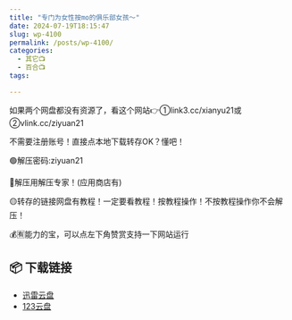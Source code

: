 ```yaml
---
title: "专门为女性按mo的俱乐部女孩～"
date: 2024-07-19T18:15:47
slug: wp-4100
permalink: /posts/wp-4100/
categories:
  - 其它📺
  - 百合📺
tags:

---
```


如果两个网盘都没有资源了，看这个网站👉①link3.cc/xianyu21或②vlink.cc/ziyuan21

不需要注册账号！直接点本地下载转存OK？懂吧！

🟢解压密码:ziyuan21

🔵解压用解压专家！(应用商店有)

🟡转存的链接网盘有教程！一定要看教程！按教程操作！不按教程操作你不会解压！

💰🈶能力的宝，可以点左下角赞赏支持一下网站运行

## 📦 下载链接
- [迅雷云盘](https://blziyuan21.com/pay-download/4100?key=9ed0e86aa1&down_id=0)
- [123云盘](https://blziyuan21.com/pay-download/4100?key=9ed0e86aa1&down_id=1)

